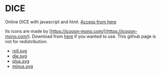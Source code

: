 # DICE
Online DICE with javascript and html. [Access from here](https://2463.github.io/DICE/)

Its icons are made by [https://icooon-mono.com/](https://icooon-mono.com/). Download from [here](https://icooon-mono.com/) if you wanted to use. This github page is not for redistribution.

- [roll.svg](https://icooon-mono.com/15443-%e5%86%8d%e7%94%9f%e3%83%9c%e3%82%bf%e3%83%b3/)
- [die.svg](https://icooon-mono.com/14054-%e3%82%b5%e3%82%a4%e3%82%b3%e3%83%ad%e3%82%a2%e3%82%a4%e3%82%b3%e3%83%b31/)
- [plus.svg](https://icooon-mono.com/00105-%e3%83%97%e3%83%a9%e3%82%b9%e3%81%ae%e3%82%a2%e3%82%a4%e3%82%b3%e3%83%b3%e7%b4%a0%e6%9d%90/)
- [minus.svg](https://icooon-mono.com/00106-%e3%83%9e%e3%82%a4%e3%83%8a%e3%82%b9%e3%81%ae%e3%82%a2%e3%82%a4%e3%82%b3%e3%83%b3%e7%b4%a0%e6%9d%90/)
